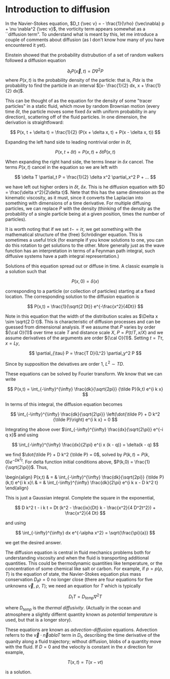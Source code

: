 # Introduction to diffusion

In the Navier-Stokes equation, $D_t {\vec v} = - \frac{1}{\rho} {\vec\nabla} p + \nu \nabla^2 {\vec v}$, the vorticity
term appears somewhat as a ``diffusion term". To understand what is meant by this, let me introduce a couple of
comments about diffusion (as I don't know how many of you have encountered it yet).

Einstein showed that the probability distrubution of a set of random walkers followed a diffusion equation

$$
	\partial_t P({\vec x},t) = D \nabla^2 P
$$
where $P(x,t)$ is the probability density of the particle: that is, $P dx$ is the probability to find the
particle in an interval $[x- \frac{1}{2} dx, x + \frac{1}{2} dx]$.

This can be thought of as the equation for the density of some "tracer particles" in a static fluid, which move
by random Brownian motion (every time $\delta t$, the particle moves some fixed $\delta x$ with uniform
probability in any direction), scattering off of the fluid particles. In one dimension, the derivation is
straightfoward:

$$
	P(x, t + \delta t) = \frac{1}{2} (P(x + \delta x, t) + P(x - \delta x, t))
$$

Expanding the left hand side to leading nontrivial order in $\delta t$,

$$
	P(x, t + \delta t) = P(x, t) + \delta t {\dot P}(x, t)
$$

When expanding the right hand side, the terms linear in $\delta x$ cancel. The terms $P(x,t)$ cancel in the equation
so we are left with

$$
	\delta T \partial_t P = \frac{1}{2} \delta x^2 \partial_x^2 P + ...
$$

we have left out higher orders in $\delta t$, $\delta x$. This is he diffusion equation with 
$D = \frac{\delta x^2}{2\delta t}$. Nete that this has the same dimension as the kinematic viscosity,
as it must, since it converts the Laplacian into something with dimensions of a time derivative.
For multiple diffusing particles, we can replace $P$ with the density (thinking of the density as the
probability of a single particle being at a given position, times the number of particles).

It is worth noting that if we set $t - = i \tau$, we get something with the mathematical structure of
the (free) Schr&ouml;dinger equation. This is sometimes a useful trick (for example if you know solutions
to one, you can do this rotation to get solutions to the other. More generally just as the wave function
has an interpretation in terms of a Feynman path integral, such diffusive systems have a path integral
representation.)

Solutions of this equation spread out or diffuse in time. A classic example is a solution such that

$$
	P(x,0) = \delta(x)
$$

corresponding to a particle (or collection of particles) starting at a fixed location. The corresponding
solution to the diffusion equation is

$$
	P(x,t) = \frac{1}{\sqrt{2 Dt}} e^{-\frac{x^2}{4Dt}}
$$

Note in this equation that the width of the distribution scales as $\Delta x \sim \sqrt{2 D t}$. This is characteristic
of diffusion processes and can be guessed from dimensional analysis. If we assume that $P$ varies by order ${\cal O}(1)$ 
over time scale $T$ and distance scale $X$, $P = P(t/T, x/X)$ and we assume derivatives of the arguments are 
order ${\cal O}(1)$. Setting $t = T \tau$, $x = L y$, 

$$ 
	\partial_{\tau} P = \frac{T D}{L^2} \partial_y^2 P
$$

Since by supposition the deivatives are order 1, $L^2 \sim T D$.

These equations can be solved by Fourier transform. We know that we can write

$$
	P(x,t) = \int_{-\infty}^{\infty} \frac{dk}{\sqrt{2pi}} {\tilde P}(k,t) e^{i k x}
$$

In terms of this integral, the diffusion equation becomes

$$
	\int_{-\infty}^{\infty} \frac{dk}{\sqrt{2\pi}} \left(\dot{\tilde P} + D k^2 {\tilde P}\right) e^{i k x} = 0
$$

Integrating the above over $\int_{-\infty}^{\infty} \frac{dx}{\sqrt{2\pi}} e^{-i q x}$ and using

$$
	\int_{-\infty}^{\infty} \frac{dx}{2\pi} e^{i x (k - q)} = \delta(k - q)
$$

we find $\dot{\tilde P} + D k^2 {\tilde P} = 0$, solved by $P(k,t) = P(k,0) e^{- D k^2 t}$. For delta function
initial conditions above, $P(k,0) = \frac{1}{\sqrt{2\pi}}$. Thus,

\begin{align}
	P(x,t) & = & \int_{-\infty}^{\infty} \frac{dk}{\sqrt{2pi}} {\tilde P}(k,t) e^{i k x}\\
	& = & \int_{-\infty}^{\infty} \frac{dk}{2\pi} e^{i k x - D k^2 t}
\end{align}

This is just a Gaussian integral. Complete the square in the exponential, 

$$
	D k^2 t - i k t = Dt (k^2 - \frac{ix}{Dt} k - \frac{x^2}{4 D^2t^2}) + \frac{x^2}{4 Dt}
$$

and using

$$
	\int_{-\infty}^{\infty} dx e^{-\alpha x^2} = \sqrt{\frac{\pi}{a}}
$$

we get the desired answer.

The diffusion equation is central in fluid mechanics problems both for understanding viscosity and when the
fluid is transporting additional quantities. This could be thermodynamic quantities like temperature, or
the concentration of some chemical like salt or carbon. For example, if $p = p(\rho, T)$ is the equation
of state, the Navier-Stokes equation plus mass conservation $D_t \rho = 0$ no longer close (there are four equations for
five unknowns ${\vec v}$, $\rho$, $T$); we need an equation for $T$ which is typically 

$$
	D_t T = D_{temp} \nabla^2 T
$$

where $D_{temp}$ is the *thermal diffusivity*. (Actually in the ocean and atmosphere a slightly differnt quantity 
known as *potential temperature* is used, but that is a longer story). 

These equations are known as *advection-diffusion* equations. Advection referrs to the ${\vec v}\cdot{\vec nabla} T$ term in $D_t$, describing the time derivative of the quanity along a fluid trajectory; without diffusion, blobs of a quantity move with the fluid. If $D = 0$ and the velocity is constant in the $x$ direction for example,

$$
	T(x,t) = T(x - vt)
$$

is a solution.
